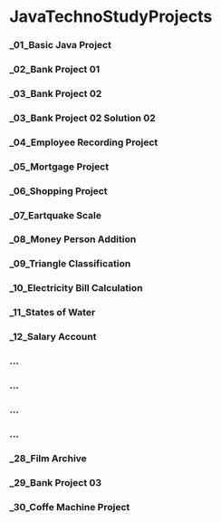 # JavaTechnoStudyProjects

### _01_Basic Java Project
### _02_Bank Project 01
### _03_Bank Project 02
### _03_Bank Project 02 Solution 02
### _04_Employee Recording Project
### _05_Mortgage Project
### _06_Shopping Project
### _07_Eartquake Scale
### _08_Money Person Addition
### _09_Triangle Classification
### _10_Electricity Bill Calculation
### _11_States of Water
### _12_Salary Account
### ...
### ...

### ...
### ...
### _28_Film Archive
### _29_Bank Project 03
### _30_Coffe Machine Project
